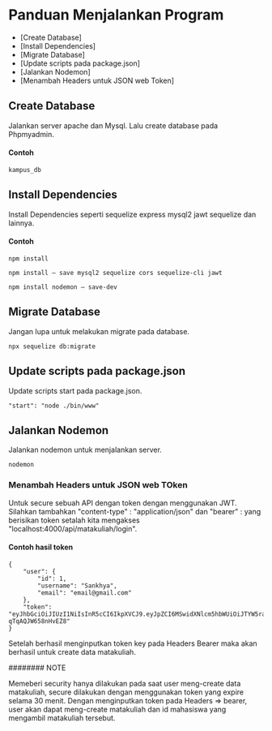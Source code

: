 # Panduan Menjalankan Program

* [Create Database]
* [Install Dependencies]
* [Migrate Database]
* [Update scripts pada package.json]
* [Jalankan Nodemon]
* [Menambah Headers untuk JSON web Token]

## Create Database

Jalankan server apache dan Mysql. Lalu create database pada Phpmyadmin.

#### Contoh

```
kampus_db
```

## Install Dependencies

Install Dependencies seperti sequelize express mysql2 jawt sequelize dan lainnya.



#### Contoh

```
npm install
```

```
npm install — save mysql2 sequelize cors sequelize-cli jawt
```

```
npm install nodemon — save-dev
```

## Migrate Database

Jangan lupa untuk melakukan migrate pada database.


```
npx sequelize db:migrate
```


## Update scripts pada package.json

Update scripts start pada package.json.

```
"start": "node ./bin/www"
```



## Jalankan Nodemon

Jalankan nodemon untuk menjalankan server.


```
nodemon
```


### Menambah Headers untuk JSON web TOken

Untuk secure sebuah API dengan token dengan menggunakan JWT.
Silahkan tambahkan "content-type" : "application/json" dan "bearer" : yang berisikan token setalah kita mengakses "localhost:4000/api/matakuliah/login".


#### Contoh hasil token

```
{
    "user": {
        "id": 1,
        "username": "Sankhya",
        "email": "email@gmail.com"
    },
    "token": "eyJhbGciOiJIUzI1NiIsInR5cCI6IkpXVCJ9.eyJpZCI6MSwidXNlcm5hbWUiOiJTYW5raHlhIiwiZW1haWwiOiJlbWFpbEBnbWFpbC5jb20iLCJpYXQiOjE2NzExOTkyMjEsImV4cCI6MTY3MTIwMTAyMX0.t8PnW4RIeYZ5GlwYUrzhpb6JqV-qTqAQJW658nHvEZ8"
}
```
Setelah berhasil menginputkan token key pada Headers Bearer maka 
akan berhasil untuk create data matakuliah.

######## NOTE

Memeberi security hanya dilakukan pada saat user meng-create data matakuliah, secure dilakukan dengan menggunakan token yang expire selama 30 menit.
Dengan menginputkan token pada Headers => bearer, user akan dapat meng-create matakuliah dan id mahasiswa yang mengambil matakuliah tersebut. 
